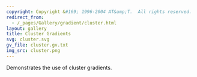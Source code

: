 ```yaml
---
copyright: Copyright &#169; 1996-2004 AT&amp;T.  All rights reserved.
redirect_from:
  - /_pages/Gallery/gradient/cluster.html
layout: gallery
title: Cluster Gradients
svg: cluster.svg
gv_file: cluster.gv.txt
img_src: cluster.png
---
```

Demonstrates the use of cluster gradients.
